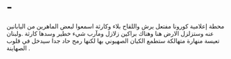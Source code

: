 # -
محطة إعلامية
‏كورونا مفتعل يرش واللقاح بلاء وكارثة اسمعوا لبعض الماهرين من اليابانين عنه 
وستزلزل الارض هنا وهناك  براكين زلازل 
ومآرب شيء خطير وسدها كارثة .ولبنان تعيسة منهارة متهالكة ستطمع الكيان الصهيوني بها لكنها رمح حاد جدا سيدخل في قلوب الصهاينة .
